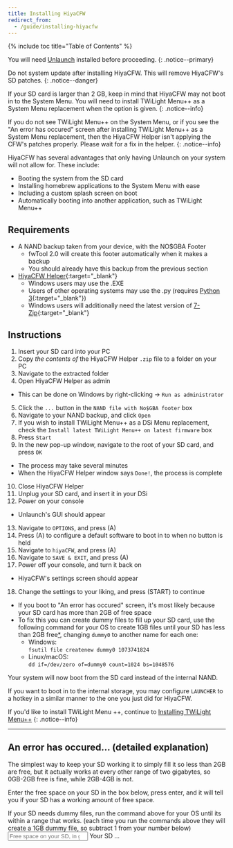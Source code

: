 ```yaml
---
title: Installing HiyaCFW
redirect_from:
  - /guide/installing-hiyacfw
---
```


{% include toc title="Table of Contents" %}

You will need [Unlaunch](installing-unlaunch/) installed before proceeding.
{: .notice--primary}

Do not system update after installing HiyaCFW. This will remove HiyaCFW's SD patches.
{: .notice--danger}

If your SD card is larger than 2 GB, keep in mind that HiyaCFW may not boot in to the System Menu. You will need to install TWiLight Menu++ as a System Menu replacement when the option is given.
{: .notice--info}

If you do not see TWiLight Menu++ on the System Menu, or if you see the "An error has occured" screen after installing TWiLight Menu++ as a System Menu replacement, then the HiyaCFW Helper isn't applying the CFW's patches properly. Please wait for a fix in the helper.
{: .notice--info}

HiyaCFW has several advantages that only having Unlaunch on your system will not allow for. These include:
- Booting the system from the SD card
- Installing homebrew applications to the System Menu with ease
- Including a custom splash screen on boot
- Automatically booting into another application, such as TWiLight Menu++


## Requirements

- A NAND backup taken from your device, with the NO$GBA Footer
  - fwTool 2.0 will create this footer automatically when it makes a backup
  - You should already have this backup from the previous section
- [HiyaCFW Helper](https://github.com/mondul/HiyaCFW-Helper/releases){:target="_blank"}
  - Windows users may use the .EXE
  - Users of other operating systems may use the .py (requires [Python 3](https://www.python.org/downloads/){:target="_blank"})
  - Windows users will additionally need the latest version of [7-Zip](https://www.7-zip.org/download.html){:target="_blank"}

## Instructions

1. Insert your SD card into your PC
2. Copy *the contents of* the HiyaCFW Helper `.zip` file to a folder on your PC
3. Navigate to the extracted folder
4. Open HiyaCFW Helper as admin
  - This can be done on Windows by right-clicking -> `Run as administrator`
5. Click the `...` button in the `NAND file with No$GBA footer` box
6. Navigate to your NAND backup, and click `Open`
7. If you wish to install TWiLight Menu++ as a DSi Menu replacement, check the `Install latest TWiLight Menu++ on latest firmware` box
8. Press `Start`
9. In the new pop-up window, navigate to the root of your SD card, and press `OK`
  - The process may take several minutes
  - When the HiyaCFW Helper window says `Done!`, the process is complete
10. Close HiyaCFW Helper
11. Unplug your SD card, and insert it in your DSi
12. Power on your console
  - Unlaunch's GUI should appear
13. Navigate to `OPTIONS`, and press (A)
14. Press (A) to configure a default software to boot in to when no button is held
15. Navigate to `hiyaCFW`, and press (A)
16. Navigate to `SAVE & EXIT`, and press (A)
17. Power off your console, and turn it back on
  - HiyaCFW's settings screen should appear
18. Change the settings to your liking, and press (START) to continue
  - If you boot to "An error has occured" screen, it's most likely because your SD card has more than 2GB of free space
  - To fix this you can create dummy files to fill up your SD card, use the following command for your OS to create 1GB files until your SD has less than 2GB free[*](#an-error-has-occured-detailed-explanation), changing `dummy0` to another name for each one:
    - Windows:<br>
    `fsutil file createnew dummy0 1073741824`
    - Linux/macOS:<br>
    `dd if=/dev/zero of=dummy0 count=1024 bs=1048576`

Your system will now boot from the SD card instead of the internal NAND.

If you want to boot in to the internal storage, you may configure `LAUNCHER` to a hotkey in a similar manner to the one you just did for HiyaCFW.

If you'd like to install TWiLight Menu ++, continue to [Installing TWiLight Menu++](installing-twilight-menu++)
{: .notice--info}

---

## An error has occured... (detailed explanation)
The simplest way to keep your SD working it to simply fill it so less than 2GB are free, but it actually works at every other range of two gigabytes, so 0GB-2GB free is fine, while 2GB-4GB is not.

Enter the free space on your SD in the box below, press enter, and it will tell you if your SD has a working amount of free space.

If your SD needs dummy files, run the command above for your OS until its within a range that works. (each time you run the commands above they will create a 1GB dummy file, so subtract 1 from your number below)
<input id="sdSpace" type="number" placeholder="Free space on your SD, in gigabytes (ex. 1.5)" onchange="updateWillWork()">
Your SD <span id="willWork">...</span>

<script>
function updateWillWork() {
  let freeSpace = document.getElementById("sdSpace").value;
  document.getElementById("willWork").innerHTML = freeSpace % 4 < 2 ? "will work!" : "needs dummy files...";
}
</script>